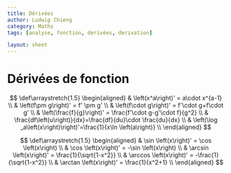 ```yaml
---
title: Dérivées
author: Ludwig Chieng
category: Maths
tags: [analyse, fonction, derivées, derivation]

layout: sheet
---
```


# Dérivées de fonction

$$
\def\arraystretch{1.5}
\begin{aligned}
  & \left(x^a\right)' = a\cdot x^{a-1} \\
  & \left(f\pm g\right)' = f' \pm g' \\
  & \left(f\cdot g\right)' = f'\cdot g+f\cdot g' \\
  & \left(\frac{f}{g}\right)' = \frac{f'\cdot g-g'\cdot f}{g^2} \\
  & \frac{df\left(u\right)}{dx}=\frac{df}{du}\cdot \frac{du}{dx} \\
  & \left(\log _a\left(x\right)\right)'=\frac{1}{x\ln \left(a\right)} \\
\end{aligned}
$$

$$
\def\arraystretch{1.5}
\begin{aligned}
  & \sin \left(x\right)' = \cos \left(x\right) \\
  & \cos \left(x\right)' = -\sin \left(x\right) \\
  & \arcsin \left(x\right)' = \frac{1}{\sqrt{1-x^2}} \\
  & \arccos \left(x\right)' = -\frac{1}{\sqrt{1-x^2}} \\
  & \arctan \left(x\right)' = \frac{1}{x^2+1} \\
\end{aligned}
$$